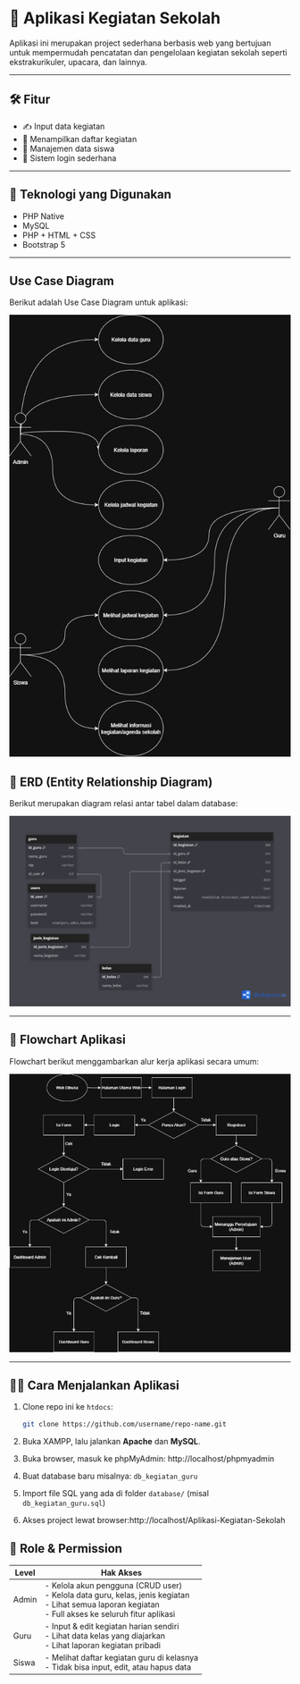 # 📘 Aplikasi Kegiatan Sekolah

Aplikasi ini merupakan project sederhana berbasis web yang bertujuan untuk mempermudah pencatatan dan pengelolaan kegiatan sekolah seperti ekstrakurikuler, upacara, dan lainnya.

---

## 🛠️ Fitur

- ✍️ Input data kegiatan
- 📅 Menampilkan daftar kegiatan
- 📂 Manajemen data siswa
- 🔐 Sistem login sederhana

---

## 🧩 Teknologi yang Digunakan

- PHP Native
- MySQL
- PHP + HTML + CSS
- Bootstrap 5

---

## Use Case Diagram

Berikut adalah Use Case Diagram untuk aplikasi:

![ERD](Diagram_Use_Case.drawio.png)

## 📐 ERD (Entity Relationship Diagram)

Berikut merupakan diagram relasi antar tabel dalam database:

![ERD](Basis_Data_App_Kegiatan_Guru.png)

---

## 🔁 Flowchart Aplikasi

Flowchart berikut menggambarkan alur kerja aplikasi secara umum:

![Flowchart](FLowchart_Aplikasi_Guru.drawio.png)

---

## 👨‍💻 Cara Menjalankan Aplikasi

1. Clone repo ini ke `htdocs`:
   ```bash
   git clone https://github.com/username/repo-name.git

2. Buka XAMPP, lalu jalankan **Apache** dan **MySQL**.

3. Buka browser, masuk ke phpMyAdmin: http://localhost/phpmyadmin

4. Buat database baru misalnya: `db_kegiatan_guru`

5. Import file SQL yang ada di folder `database/` (misal `db_kegiatan_guru.sql`)

6. Akses project lewat browser:http://localhost/Aplikasi-Kegiatan-Sekolah

## 🔐 Role & Permission

| Level  | Hak Akses |
|--------|-----------|
| Admin  | - Kelola akun pengguna (CRUD user) <br> - Kelola data guru, kelas, jenis kegiatan <br> - Lihat semua laporan kegiatan <br> - Full akses ke seluruh fitur aplikasi |
| Guru   | - Input & edit kegiatan harian sendiri <br> - Lihat data kelas yang diajarkan <br> - Lihat laporan kegiatan pribadi |
| Siswa  | - Melihat daftar kegiatan guru di kelasnya <br> - Tidak bisa input, edit, atau hapus data |
